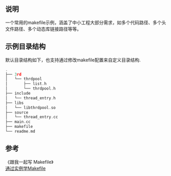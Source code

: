 ## 说明
一个常用的makefile示例，涵盖了中小工程大部分需求，如多个代码路径、多个头文件路径、多个动态库链接路径等等。  
## 示例目录结构
默认目录结构如下，也支持通过修改makefile配置来自定义目录结构.

```c
.
├── 3rd
│   └── thrdpool
│       ├── list.h
│       └── thrdpool.h
├── include
│   └── thread_entry.h
├── libs
│   └── libthrdpool.so
├── source
│   └── thread_entry.cc
├── main.cc
├── makefile
└── readme.md
```

## 参考
《跟我一起写 Makefile》  
[通过实例学Makefile](https://zhuanlan.zhihu.com/p/317716664)  
